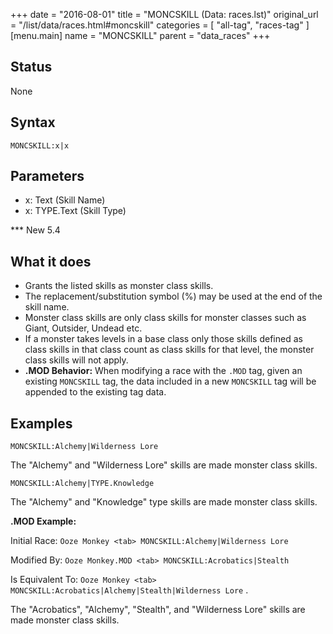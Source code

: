 +++
date = "2016-08-01"
title = "MONCSKILL (Data: races.lst)"
original_url = "/list/data/races.html#moncskill"
categories = [ "all-tag", "races-tag" ]
[menu.main]
    name = "MONCSKILL"
    parent = "data_races"
+++

## Status

None

## Syntax

`MONCSKILL:x|x`

## Parameters

-   x: Text (Skill Name)
-   x: TYPE.Text (Skill Type)



<span id="moncskill"></span> \*\*\* New 5.4

What it does
------------

-   Grants the listed skills as monster class skills.
-   The replacement/substitution symbol (%) may be used at the end of
    the skill name.
-   Monster class skills are only class skills for monster classes such
    as Giant, Outsider, Undead etc.
-   If a monster takes levels in a base class only those skills defined
    as class skills in that class count as class skills for that level,
    the monster class skills will not apply.
-   **.MOD Behavior:** When modifying a race with the `.MOD` tag, given
    an existing `MONCSKILL` tag, the data included in a new `MONCSKILL`
    tag will be appended to the existing tag data.

Examples
--------

`MONCSKILL:Alchemy|Wilderness Lore`

The "Alchemy" and "Wilderness Lore" skills are made monster class
skills.

`MONCSKILL:Alchemy|TYPE.Knowledge`

The "Alchemy" and "Knowledge" type skills are made monster class skills.

**.MOD Example:**

Initial Race: `Ooze Monkey <tab> MONCSKILL:Alchemy|Wilderness Lore`

Modified By: `Ooze Monkey.MOD <tab> MONCSKILL:Acrobatics|Stealth`

Is Equivalent To:
`Ooze Monkey <tab> MONCSKILL:Acrobatics|Alchemy|Stealth|Wilderness Lore`
.

The "Acrobatics", "Alchemy", "Stealth", and "Wilderness Lore" skills are
made monster class skills.

